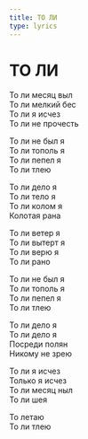```yaml
---
title: ТО ЛИ
type: lyrics
---
```


<h1>ТО&nbsp;ЛИ</h1>

<section>

То&nbsp;ли месяц выл\
То&nbsp;ли мелкий бес\
То&nbsp;ли я&nbsp;исчез\
То&nbsp;ли не&nbsp;прочесть

То&nbsp;ли не&nbsp;был я\
То&nbsp;ли тополь я\
То&nbsp;ли пепел я\
То&nbsp;ли тлею

То&nbsp;ли дело я\
То&nbsp;ли тело я\
То&nbsp;ли колом я\
Колотая рана

То&nbsp;ли ветер я\
То&nbsp;ли вытерт я\
То&nbsp;ли верю я\
То&nbsp;ли рано

То&nbsp;ли не&nbsp;был я\
То&nbsp;ли тополь я\
То&nbsp;ли пепел я\
То&nbsp;ли тлею

То&nbsp;ли дело я\
То&nbsp;ли дело я\
Посреди полян\
Никому не&nbsp;зрею

То&nbsp;ли я&nbsp;исчез\
Только я&nbsp;исчез\
То&nbsp;ли месяц ныл\
То&nbsp;ли шея

То&nbsp;летаю\
То&nbsp;ли тлею

</section>
